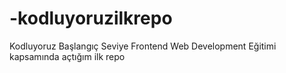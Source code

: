 # -kodluyoruzilkrepo
Kodluyoruz  Başlangıç Seviye Frontend Web Development Eğitimi kapsamında açtığım ilk repo

